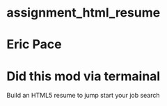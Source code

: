 # assignment_html_resume
# Eric Pace
# Did this mod via termainal
Build an HTML5 resume to jump start your job search

